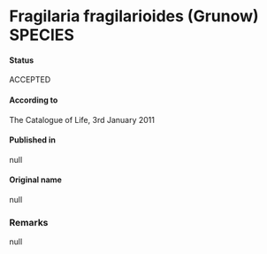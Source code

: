 Fragilaria fragilarioides (Grunow) SPECIES
=======

#### Status
ACCEPTED

#### According to
The Catalogue of Life, 3rd January 2011

#### Published in
null

#### Original name
null

### Remarks
null